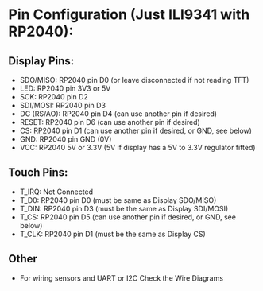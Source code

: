 # Pin Configuration (Just ILI9341 with RP2040):

## Display Pins:
- SDO/MISO: RP2040 pin D0 (or leave disconnected if not reading TFT)
- LED: RP2040 pin 3V3 or 5V
- SCK: RP2040 pin D2
- SDI/MOSI: RP2040 pin D3
- DC (RS/AO): RP2040 pin D4 (can use another pin if desired)
- RESET: RP2040 pin D6 (can use another pin if desired)
- CS: RP2040 pin D1 (can use another pin if desired, or GND, see below)
- GND: RP2040 pin GND (0V)
- VCC: RP2040 5V or 3.3V (5V if display has a 5V to 3.3V regulator fitted)

## Touch Pins:
- T_IRQ: Not Connected
- T_D0: RP2040 pin D0 (must be same as Display SDO/MISO)
- T_DIN: RP2040 pin D3 (must be the same as Display SDI/MOSI)
- T_CS: RP2040 pin D5 (can use another pin if desired, or GND, see below)
- T_CLK: RP2040 pin D1 (must be the same as Display CS)

## Other
- For wiring sensors and UART or I2C Check the Wire Diagrams

